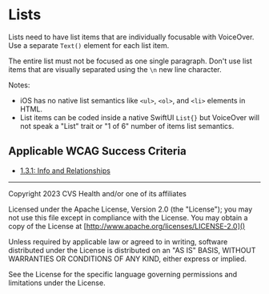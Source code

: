 # Lists
Lists need to have list items that are individually focusable with VoiceOver. Use a separate `Text()` element for each list item.

The entire list must not be focused as one single paragraph. Don't use list items that are visually separated using the `\n` new line character.

Notes:

- iOS has no native list semantics like `<ul>`, `<ol>`, and `<li>` elements in HTML.
- List items can be coded inside a native SwiftUI `List{}` but VoiceOver will not speak a "List" trait or "1 of 6" number of items list semantics.

## Applicable WCAG Success Criteria
- [1.3.1: Info and Relationships](https://www.w3.org/WAI/WCAG22/Understanding/info-and-relationships.html)

----

Copyright 2023 CVS Health and/or one of its affiliates

Licensed under the Apache License, Version 2.0 (the "License");
you may not use this file except in compliance with the License.
You may obtain a copy of the License at
[http://www.apache.org/licenses/LICENSE-2.0]()

Unless required by applicable law or agreed to in writing, software
distributed under the License is distributed on an "AS IS" BASIS,
WITHOUT WARRANTIES OR CONDITIONS OF ANY KIND, either express or implied.

See the License for the specific language governing permissions and
limitations under the License.
